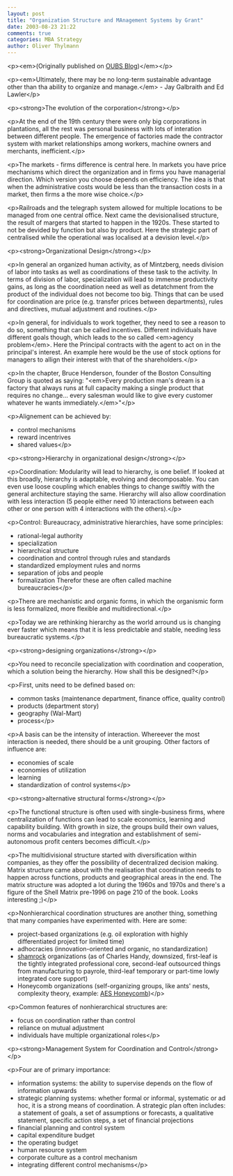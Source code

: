 ```yaml
---
layout: post
title: "Organization Structure and MAnagement Systems by Grant"
date: 2003-08-23 21:22
comments: true
categories: MBA Strategy
author: Oliver Thylmann
---
```








&lt;p&gt;&lt;em&gt;(Originally published on [OUBS Blog](http://blog.thylmann.net/category/oubs/))&lt;/em&gt;&lt;/p&gt;

&lt;p&gt;&lt;em&gt;Ultimately, there may be no long-term sustainable advantage other than tha ability to organize and manage.&lt;/em&gt; - Jay Galbraith and Ed Lawler&lt;/p&gt;

&lt;p&gt;&lt;strong&gt;The evolution of the corporation&lt;/strong&gt;&lt;/p&gt;

&lt;p&gt;At the end of the 19th century there were only big corporations in plantations, all the rest was personal business with lots of interation between different people. The emergence of factories made the contractor system with market relationships among workers, machine owners and merchants, inefficient.&lt;/p&gt;

&lt;p&gt;The markets - firms difference is central here. In markets you have price mechanisms which direct the organization and in firms you have managerial direction. Which version you choose depends on efficiency. The idea is that when the administrative costs would be less than the transaction costs in a market, then firms a the more wise choice.&lt;/p&gt;

&lt;p&gt;Railroads and the telegraph system allowed for multiple locations to be managed from one central office. Next came the devisionalised structure, the result of margers that started to happen in the 1920s. These started to not be devided by function but also by product. Here the strategic part of centralised while the operational was localised at a devision level.&lt;/p&gt;

&lt;p&gt;&lt;strong&gt;Organizational Design&lt;/strong&gt;&lt;/p&gt;

&lt;p&gt;In general an organized human activity, as of Mintzberg, needs division of labor into tasks as well as coordinations of these task to the activity. In terms of division of labor, specialization will lead to immense productivity gains, as long as the coordination need as well as detatchment from the product of the individual does not become too big. Things that can be used for coordination are price (e.g. transfer prices between departments), rules and directives, mutual adjustment and routines.&lt;/p&gt;

&lt;p&gt;In general, for individuals to work together, they need to see a reason to do so, something that can be called incentives. Different individuals have different goals though, which leads to the so called &lt;em&gt;agency problem&lt;/em&gt;. Here the Principal contracts with the agent to act on in the principal's interest. An example here would be the use of stock options for managers to allign their interest with that of the shareholders.&lt;/p&gt;

&lt;p&gt;In the chapter, Bruce Henderson, founder of the Boston Consulting Group is quoted as saying: &quot;&lt;em&gt;Every production man's dream is a factory that always runs at full capacity making a single product that requires no change... every salesman would like to give every customer whatever he wants immediately.&lt;/em&gt;&quot;&lt;/p&gt;

&lt;p&gt;Alignement can be achieved by:
- control mechanisms
- reward incentrives
- shared values&lt;/p&gt;

&lt;p&gt;&lt;strong&gt;Hierarchy in organizational design&lt;/strong&gt;&lt;/p&gt;

&lt;p&gt;Coordination: Modularity will lead to hierarchy, is one belief. If looked at this broadly, hierarchy is adaptable, evolving and decomposable. You can even use loose coupling which enables things to change swiftly with the general architecture staying the same. Hierarchy will also allow coordination with less interaction (5 people either need 10 interactions between each other or one person with 4 interactions with the others).&lt;/p&gt;

&lt;p&gt;Control: Bureaucracy, administrative hierarchies, have some principles:
- rational-legal authority
- specialization
- hierarchical structure
- coordination and control through rules and standards
- standardized employment rules and norms
- separation of jobs and people
- formalization
Therefor these are often called machine bureaucracies&lt;/p&gt;

&lt;p&gt;There are mechanistic and organic forms, in which the organismic form is less formalized, more flexible and multidirectional.&lt;/p&gt;

&lt;p&gt;Today we are rethinking hierarchy as the world arround us is changing ever faster which means that it is less predictable and stable, needing less bureaucratic systems.&lt;/p&gt;

&lt;p&gt;&lt;strong&gt;designing organizations&lt;/strong&gt;&lt;/p&gt;

&lt;p&gt;You need to reconcile specialization with coordination and cooperation, which a solution being the hierarchy. How shall this be designed?&lt;/p&gt;

&lt;p&gt;First, units need to be defined based on:
- common tasks (maintenance department, finance office, quality control)
- products (department story)
- geography (Wal-Mart)
- process&lt;/p&gt;

&lt;p&gt;A basis can be the intensity of interaction. Whereever the most interaction is needed, there should be a unit grouping. Other factors of influence are:
- economies of scale
- economies of utilization
- learning
- standardization of control systems&lt;/p&gt;

&lt;p&gt;&lt;strong&gt;alternative structural forms&lt;/strong&gt;&lt;/p&gt;

&lt;p&gt;The functional structure is often used with single-business firms, where centralization of functions can lead to scale economics, learning and capability building. With growth in size, the groups build their own values, norms and vocabularies and integration and establishment of semi-autonomous profit centers becomes difficult.&lt;/p&gt;

&lt;p&gt;The multidivisional structure started with diversification within companies, as they offer the possibility of decentralized decision making. Matrix structure came about with the realisation that coordination needs to happen across functions, products and geographical areas in the end. The matrix structure was adopted a lot during the 1960s and 1970s and there's a figure of the Shell Matrix pre-1996 on page 210 of the book. Looks interesting ;)&lt;/p&gt;

&lt;p&gt;Nonhierarchical coordination structures are another thing, something that many companies have experimented with. Here are some:
- project-based organizations (e.g. oil exploration with highly differentiated project for limited time)
- adhocracies (innovation-oriented and organic, no standardization)
- [shamrock](http://images.google.com/images?hl=en&amp;lr=&amp;ie=UTF-8&amp;oe=UTF-8&amp;q=shamrock&amp;sa=N&amp;tab=wi) organizations (as of Charles Handy, downsized, first-leaf is the tightly integrated professional core, second-leaf outsourced things from manufacturing to payrole, third-leaf temporary or part-time lowly integrated core support)
- Honeycomb organizations (self-organizing groups, like ants' nests, complexity theory, example: [AES Honeycomb](http://harvardbusinessonline.hbsp.harvard.edu/b02/en/files/printable_catalog/hbspcat_14_Social.doc))&lt;/p&gt;

&lt;p&gt;Common features of nonhierarchical structures are:
- focus on coordination rather than control
- reliance on mutual adjustment
- individuals have multiple organizational roles&lt;/p&gt;

&lt;p&gt;&lt;strong&gt;Management System for Coordination and Control&lt;/strong&gt;&lt;/p&gt;

&lt;p&gt;Four are of primary importance:
- information systems: the ability to supervise depends on the flow of information upwards
- strategic planning systems: whether formal or informal, systematic or ad hoc, it is a strong means of coordination. A strategic plan often includes: a statement of goals,  a set of assumptions or forecasts, a qualitative statement, specific action steps, a set of financial projections
- financial planning and control system
- capital expenditure budget
- the operating budget
- human resource system
- corporate culture as a control mechanism
- integrating different control mechanisms&lt;/p&gt;



